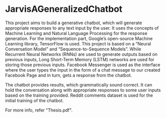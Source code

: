 # JarvisAGeneralizedChatbot

This project aims to build a generative chatbot, which will generate appropriate responses to any text input by the user. It uses the concepts of Machine Learning and Natural Language Processing for the response generation. For the implementation part, Google’s open-source Machine Learning library, TensorFlow is used. This project is based on a “Neural Conversation Model” and “Sequence-to-Sequence Models”. While Recurrent Neural Networks (RNNs) are used to generate outputs based on previous inputs, Long Short-Term Memory (LSTM) networks are used for storing those previous inputs. Facebook Messenger is used as the interface where the user types the input in the form of a chat message to our created Facebook Page and in turn, gets a response from the chatbot.

The chatbot provides results, which grammatically sound correct. It can hold the conversation along with appropriate responses to some user inputs based on the training provided. Reddit comments dataset is used for the initial training of the chatbot.

For more info, refer "Thesis.pdf".
